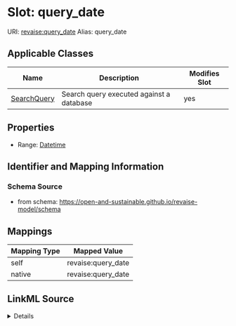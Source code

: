 

# Slot: query_date 



URI: [revaise:query_date](https://open-and-sustainable.github.io/revaise-model/schema/query_date)
Alias: query_date

<!-- no inheritance hierarchy -->





## Applicable Classes

| Name | Description | Modifies Slot |
| --- | --- | --- |
| [SearchQuery](SearchQuery.md) | Search query executed against a database |  yes  |






## Properties

* Range: [Datetime](Datetime.md)




## Identifier and Mapping Information






### Schema Source


* from schema: https://open-and-sustainable.github.io/revaise-model/schema




## Mappings

| Mapping Type | Mapped Value |
| ---  | ---  |
| self | revaise:query_date |
| native | revaise:query_date |




## LinkML Source

<details>
```yaml
name: query_date
from_schema: https://open-and-sustainable.github.io/revaise-model/schema
rank: 1000
alias: query_date
domain_of:
- SearchQuery
range: datetime

```
</details>